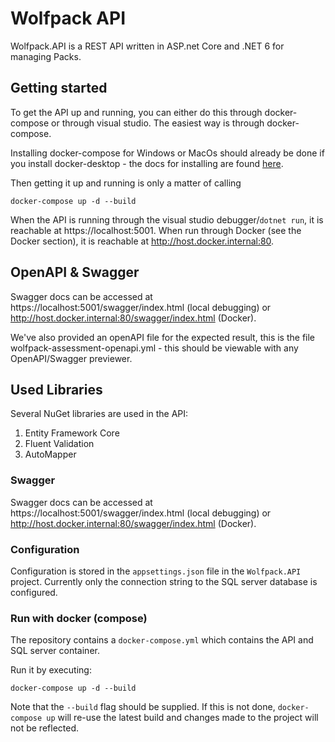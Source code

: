 # Wolfpack API
Wolfpack.API is a REST API written in ASP.net Core and .NET 6 for managing Packs.

## Getting started
To get the API up and running, you can either do this through docker-compose or through visual studio.
The easiest way is through docker-compose.

Installing docker-compose for Windows or MacOs should already be done if you install docker-desktop - the docs for installing are found [here](https://docs.docker.com/compose/install/).

Then getting it up and running is only a matter of calling
```
docker-compose up -d --build
```

When the API is running through the visual studio debugger/`dotnet run`, it is reachable at https://localhost:5001. When run through Docker (see the Docker section), it is reachable at http://host.docker.internal:80.

## OpenAPI & Swagger
Swagger docs can be accessed at https://localhost:5001/swagger/index.html (local debugging) or http://host.docker.internal:80/swagger/index.html (Docker).

We've also provided an openAPI file for the expected result, this is the file wolfpack-assessment-openapi.yml - this should be viewable with any OpenAPI/Swagger previewer.

## Used Libraries
Several NuGet libraries are used in the API:
1. Entity Framework Core
2. Fluent Validation
3. AutoMapper

### Swagger
Swagger docs can be accessed at https://localhost:5001/swagger/index.html (local debugging) or http://host.docker.internal:80/swagger/index.html (Docker).

### Configuration
Configuration is stored in the `appsettings.json` file in the `Wolfpack.API` project. Currently only the connection string to the SQL server database is configured.

### Run with docker (compose)
The repository contains a `docker-compose.yml` which contains the API and SQL server container.

Run it by executing:
```
docker-compose up -d --build
```
Note that the `--build` flag should be supplied. If this is not done, `docker-compose up` will re-use the latest build and changes made to the project will not be reflected.
